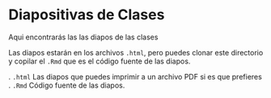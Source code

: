 # Diapositivas de Clases

Aqui encontrarás las las diapos de las clases

Las diapos estarán en los archivos `.html`, pero puedes clonar este directorio y copilar el `.Rmd` que es el código fuente de las diapos.

. `.html` Las diapos que puedes imprimir a un archivo PDF si es que prefieres
. `.Rmd` Código fuente de las diapos.
